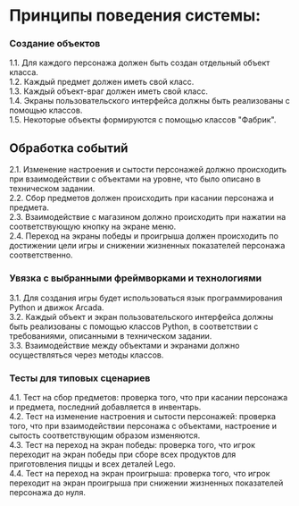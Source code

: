 # Принципы поведения системы:

### Создание объектов  
1.1. Для каждого персонажа должен быть создан отдельный объект класса.  
1.2. Каждый предмет должен иметь свой класс.  
1.3. Каждый объект-враг должен иметь свой класс.  
1.4. Экраны пользовательского интерфейса должны быть реализованы с помощью классов.  
1.5. Некоторые объекты формируются с помощью классов "Фабрик".

## Обработка событий  
2.1. Изменение настроения и сытости персонажей должно происходить при взаимодействии с объектами на уровне, что было описано в техническом задании.  
2.2. Сбор предметов должен происходить при касании персонажа и предмета.  
2.3. Взаимодействие с магазином должно происходить при нажатии на соответствующую кнопку на экране меню.  
2.4. Переход на экраны победы и проигрыша должен происходить по достижении цели игры и снижении жизненных показателей персонажа соответственно.  

### Увязка с выбранными фреймворками и технологиями  
3.1. Для создания игры будет использоваться язык программирования Python и движок Arcada.  
3.2. Каждый объект и экран пользовательского интерфейса должны быть реализованы с помощью классов Python, в соответствии с требованиями, описанными в техническом задании.  
3.3. Взаимодействие между объектами и экранами должно осуществляться через методы классов.  

### Тесты для типовых сценариев  
4.1. Тест на сбор предметов: проверка того, что при касании персонажа и предмета, последний добавляется в инвентарь.  
4.2. Тест на изменение настроения и сытости персонажей: проверка того, что при взаимодействии персонажа с объектами, настроение и сытость соответствующим образом изменяются.  
4.3. Тест на переход на экран победы: проверка того, что игрок переходит на экран победы при сборе всех продуктов для приготовления пиццы и всех деталей Lego.  
4.4. Тест на переход на экран проигрыша: проверка того, что игрок переходит на экран проигрыша при снижении жизненных показателей персонажа до нуля.  